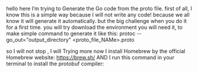 hello here I’m trying to Generate the Go code from the proto file.
first of all, I know this is a simple way because I will not write any code!
because we all know it will generate it automatically.
but the big challenge when you do it for a first time.
you will try download the environment you will need it, to make simple command to generate it
like this: protoc --go_out="output_directory" <proto_file_NAMe>.proto

so I will not stop , I will Trying more
now I install Homebrew by the official Homebrew website: https://brew.sh/
AND I run this command <brew install protobuf>
in your terminal to install the protobuf compiler:
